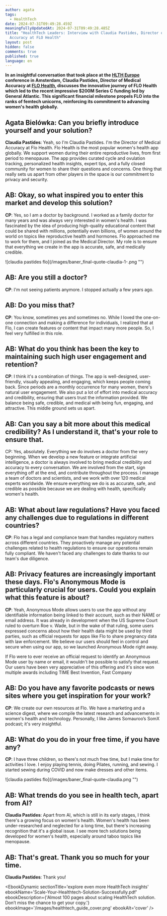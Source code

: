 ```yaml
---
author: agata
tags:
  - HealthTech
date: 2024-07-31T09:49:28.459Z
meaningfullyUpdatedAt: 2024-07-31T09:49:28.485Z
title: "HealthTech Leaders: Interview with Claudia Pastides, Director of Medical
  Accuracy at FLO Health"
layout: post
hidden: false
comments: true
published: true
language: en
---
```

**In an insightful conversation that took place at the [HLTH Europe](https://europe.hlth.com/) conference in Amsterdam, Claudia Pastides, Director of Medical Accuracy at [FLO Health](https://flo.health/), discusses the innovative journey of FLO Health which led to the recent impressive $200M Series C funding led by General Atlantic. This significant financial milestone propels FLO into the ranks of femtech unicorns, reinforcing its commitment to advancing women's health globally.**

## Agata Bielówka: Can you briefly introduce yourself and your solution?

**Claudia Pastides**: Yeah, so I'm Claudia Pastides. I'm the Director of Medical Accuracy at Flo Health. Flo Health is the most popular women's health app globally. We support women during their entire reproductive lives, from first period to menopause. The app provides curated cycle and ovulation tracking, personalized health insights, expert tips, and a fully closed community for women to share their questions and concerns. One thing that really sets us apart from other players in the space is our commitment to privacy and security.

## AB: Okay, so what inspired you to enter this market and develop this solution?

**CP**: Yes, so I am a doctor by background. I worked as a family doctor for many years and was always very interested in women's health. I was fascinated by the idea of producing high-quality educational content that could be shared with millions, potentially even billions, of women around the world on topics like reproductive health and hormones. Flo approached me to work for them, and I joined as the Medical Director. My role is to ensure that everything we create in the app is accurate, safe, and medically credible.

<div className="image">![claudia pastides flo](/images/baner_final-quote-claudia-1-.png "")</div>

## AB: Are you still a doctor?

**CP**: I'm not seeing patients anymore. I stopped actually a few years ago.

## AB: Do you miss that?

**CP**: You know, sometimes yes and sometimes no. While I loved the one-on-one connection and making a difference for individuals, I realized that at Flo, I can create features or content that impact many more people. So, I feel very fulfilled in this role.

## AB: What do you think has been the key to maintaining such high user engagement and retention?

**CP**: I think it's a combination of things. The app is well-designed, user-friendly, visually appealing, and engaging, which keeps people coming back. Since periods are a monthly occurrence for many women, there's natural user engagement. We also put a lot of effort into medical accuracy and credibility, ensuring that users trust the information provided. We balance being safe, credible, and medical with being fun, engaging, and attractive. This middle ground sets us apart.

## AB: Can you say a bit more about this medical credibility? As I understand it, that's your role to ensure that.

CP: Yes, absolutely. Everything we do involves a doctor from the very beginning. When we develop a new feature or integrate artificial intelligence, a doctor is always involved to bring medical credibility and accuracy to every conversation. We are involved from the start, sign everything off at the end, and contribute throughout the process. I manage a team of doctors and scientists, and we work with over 120 medical experts worldwide. We ensure everything we do is as accurate, safe, and credible as possible because we are dealing with health, specifically women's health.

## AB: What about law regulations? Have you faced any challenges due to regulations in different countries?

**CP**: Flo has a legal and compliance team that handles regulatory matters across different countries. They proactively manage any potential challenges related to health regulations to ensure our operations remain fully compliant. We haven't faced any challenges to date thanks to our team's due diligence.

## AB: Privacy features are increasingly important these days. Flo's Anonymous Mode is particularly crucial for users. Could you explain what this feature is about?

**CP**: Yeah, Anonymous Mode allows users to use the app without any identifiable information being linked to their account, such as their NAME or email address. It was already in development when the US Supreme Court ruled to overturn Roe v. Wade, but in the wake of that ruling, some users expressed concerns about how their health data might be used by third parties, such as official requests for apps like Flo to share pregnancy data with law enforcement. We believe our users should feel in control and secure when using our app, so we launched Anonymous Mode right away.

If Flo were to ever receive an official request to identify an Anonymous Mode user by name or email, it wouldn't be possible to satisfy that request. Our users have been very appreciative of this offering and it's since won multiple awards including TIME Best Invention, Fast Company

## AB: Do you have any favorite podcasts or news sites where you get inspiration for your work?

**CP**: We create our own resources at Flo. We have a marketing and a science digest, where we compile the latest research and advancements in women's health and technology. Personally, I like James Somauroo’s SomX podcast; it's very insightful.

## AB: What do you do in your free time, if you have any?

**CP**: I have three children, so there's not much free time, but I make time for activities I love. I enjoy playing tennis, doing Pilates, running, and sewing. I started sewing during COVID and now make dresses and other items.

<div className="image">![claudia pastides flo](/images/baner_final-quote-claudia.png "")</div>

## AB: What trends do you see in health tech, apart from AI?

**Claudia Pastides**: Apart from AI, which is still in its early stages, I think there's a growing focus on women's health. Women's health has been under-researched and neglected for a long time, but there's increasing recognition that it's a global issue. I see more tech solutions being developed for women's health, especially around taboo topics like menopause.

## AB: That's great. Thank you so much for your time.

**Claudia Pastides**: Thank you!

<EbookDynamic sectionTitle='explore even more HealthTech insights' ebookName='Scale-Your-Healthtech-Solution-Successfully.pdf' ebookDescription={'Almost 100 pages about scaling HealthTech solution. Don’t miss the chance to get your copy.'} ebookImage='/images/healthtech_guide_cover.png' ebookAlt='cover' />